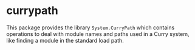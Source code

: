 currypath
=========

This package provides the library `System.CurryPath` which contains
operations to deal with module names and paths used in a Curry system,
like finding a module in the standard load path.

